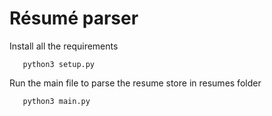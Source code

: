 # **Résumé parser**



Install all the requirements 

```
   python3 setup.py
```

Run the main file to parse the resume store in resumes folder

```
   python3 main.py
```  

